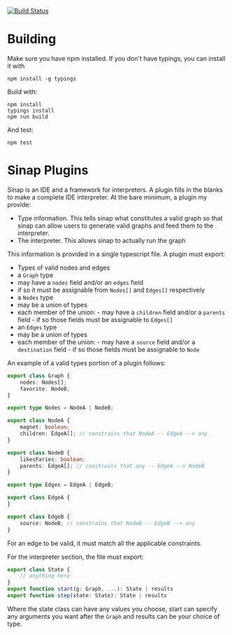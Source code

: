 [![Build Status](https://travis-ci.org/2graphic/sinap-core.svg?branch=master)](https://travis-ci.org/2graphic/sinap-core)

# Building

Make sure you have npm installed. If you don't have typings, you can install it with 

    npm install -g typings
    
Build with:

    npm install
    typings install
    npm run build

And test:

    npm test


# Sinap Plugins

Sinap is an IDE and a framework for interpreters. A plugin fills in the blanks to make a complete IDE interpreter. At the bare minimum, a plugin my provide:

 - Type information. This tells sinap what constitutes a valid graph so that sinap can allow users to generate valid graphs and feed them to the interpreter. 
 - The interpreter. This allows sinap to actually run the graph

This information is provided in a single typescript file. A plugin must export:

 - Types of valid nodes and edges
  - a `Graph` type
   - may have a `nodes` field and/or an `edges` field
   - if so it must be assignable from `Nodes[]` and `Edges[]` respectively
  - a `Nodes` type
   - may be a union of types
   - each member of the union:
    - may have a `children` field and/or a `parents` field
    - if so those fields must be assignable to `Edges[]`
  - an `Edges` type
   - may be a union of types
   - each member of the union:
    - may have a `source` field and/or a `destination` field
    - if so those fields must be assignable to `Node`

An example of a valid types portion of a plugin follows:

```ts
export class Graph {
    nodes: Nodes[];
    favorite: NodeB;
}

export type Nodes = NodeA | NodeB;

export class NodeA {
    magnet: boolean;
    children: EdgeA[]; // constrains that NodeA -- EdgeA --> any
}

export class NodeB {
    likesFaries: boolean;
    parents: EdgeA[]; // constrains that any -- EdgeA --> NodeB
}

export type Edges = EdgeA | EdgeB;

export class EdgeA {
}

export class EdgeB {
    source: NodeB; // constrains that NodeB -- EdgeB --> any
}
```

For an edge to be valid, it must match all the applicable constraints. 

For the interpreter section, the file must export:

```ts
export class State {
    // anything here
}
export function start(g: Graph, ...): State | results
export function step(state: State): State | results
```

Where the state class can have any values you choose, start can specify any arguments you want after the `Graph` and results can be your choice of type. 
